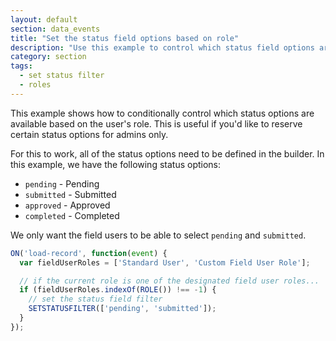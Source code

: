 ```yaml
---
layout: default
section: data_events
title: "Set the status field options based on role"
description: "Use this example to control which status field options are available based on the user role."
category: section
tags:
  - set status filter
  - roles
---
```


This example shows how to conditionally control which status options are available based on the user's role. This is useful if you'd like to reserve certain status options for admins only.

For this to work, all of the status options need to be defined in the builder. In this example, we have the following status options:

* `pending` - Pending
* `submitted` - Submitted
* `approved` - Approved
* `completed` - Completed

We only want the field users to be able to select `pending` and `submitted`.

```js
ON('load-record', function(event) {
  var fieldUserRoles = ['Standard User', 'Custom Field User Role'];

  // if the current role is one of the designated field user roles...
  if (fieldUserRoles.indexOf(ROLE()) !== -1) {
    // set the status field filter
    SETSTATUSFILTER(['pending', 'submitted']);
  }
});
```
